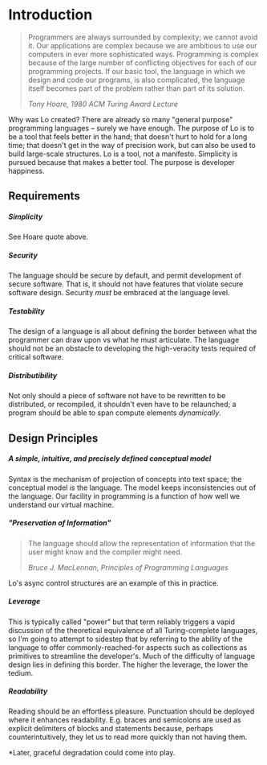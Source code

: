 # Introduction

> Programmers are always surrounded by complexity; we cannot avoid it. Our applications are complex because we are ambitious to use our computers in ever more sophisticated ways. Programming is complex because of the large number of conflicting objectives for each of our programming projects. If our basic tool, the language in which we design and code our programs, is also complicated, the language itself becomes part of the problem rather than part of its solution.
> 
> *Tony Hoare, 1980 ACM Turing Award Lecture*

Why was Lo created? There are already so many "general purpose" programming languages – surely we have enough. The purpose of Lo is to be a tool that feels better in the hand; that doesn't hurt to hold for a long time; that doesn't get in the way of precision work, but can also be used to build large-scale structures. Lo is a tool, not a manifesto. Simplicity is pursued because that makes a better tool. The purpose is developer happiness.

## Requirements

##### Simplicity

See Hoare quote above.

##### Security

The language should be secure by default, and permit development of secure software. That is, it should not have features that violate secure software design. Security *must* be embraced at the language level.

##### Testability

The design of a language is all about defining the border between what the programmer can draw upon vs what he must articulate. The language should not be an obstacle to developing the high-veracity tests required of critical software.

##### Distributibility

Not only should a piece of software not have to be rewritten to be distributed, or recompiled, it shouldn't even have to be relaunched; a program should be able to span compute elements *dynamically*.

## Design Principles

##### A simple, intuitive, and precisely defined conceptual model

Syntax is the mechanism of projection of concepts into text space; the conceptual model *is* the language. The model keeps inconsistencies out of the language. Our facility in programming is a function of how well we understand our virtual machine.

##### "Preservation of Information"

> The language should allow the representation of information that the user might know and the compiler might need.
> 
> *Bruce J. MacLennan, Principles of Programming Languages*

Lo's async control structures are an example of this in practice.

##### Leverage

This is typically called "power" but that term reliably triggers a vapid discussion of the theoretical equivalence of all Turing-complete languages, so I'm going to attempt to sidestep that by referring to the ability of the language to offer commonly-reached-for aspects such as collections as primitives to streamline the developer's. Much of the difficulty of language design lies in defining this border. The higher the leverage, the lower the tedium.

##### Readability

Reading should be an effortless pleasure. Punctuation should be deployed where it enhances readability. E.g. braces and semicolons are used as explicit delimiters of blocks and statements because, perhaps counterintuitively, they let us to read more quickly than not having them.

*Later, graceful degradation could come into play.